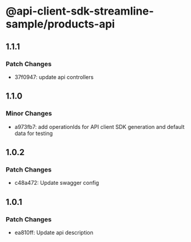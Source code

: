 # @api-client-sdk-streamline-sample/products-api

## 1.1.1

### Patch Changes

- 37f0947: update api controllers

## 1.1.0

### Minor Changes

- a973fb7: add operationIds for API client SDK generation and default data for testing

## 1.0.2

### Patch Changes

- c48a472: Update swagger config

## 1.0.1

### Patch Changes

- ea810ff: Update api description
